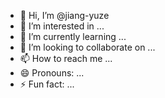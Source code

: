 - 👋 Hi, I’m @jiang-yuze
- 👀 I’m interested in ...
- 🌱 I’m currently learning ...
- 💞️ I’m looking to collaborate on ...
- 📫 How to reach me ...
- 😄 Pronouns: ...
- ⚡ Fun fact: ...

<!---
jiang-yuze/jiang-yuze is a ✨ special ✨ repository because its `README.md` (this file) appears on your GitHub profile.
You can click the Preview link to take a look at your changes.
--->
